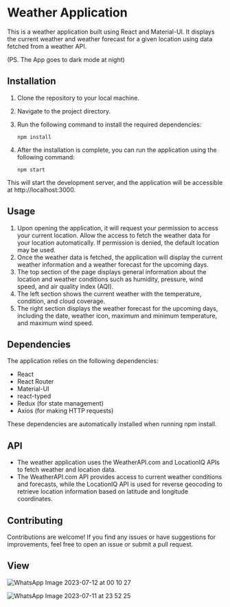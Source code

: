 # Weather Application

This is a weather application built using React and Material-UI. It displays the current weather and weather forecast for a given location using data fetched from a weather API.

(PS. The App goes to dark mode at night)

## Installation

1. Clone the repository to your local machine.
2. Navigate to the project directory.
3. Run the following command to install the required dependencies:

   ```shell
   npm install
4. After the installation is complete, you can run the application using the following command:
   ```shell
   npm start
  This will start the development server, and the application will be accessible at http://localhost:3000.

## Usage

1. Upon opening the application, it will request your permission to access your current location. Allow the access to fetch the weather data for your location automatically. If permission is denied, the default location may be used.
2. Once the weather data is fetched, the application will display the current weather information and a weather forecast for the upcoming days.
3. The top section of the page displays general information about the location and weather conditions such as humidity, pressure, wind speed, and air quality index (AQI).
4. The left section shows the current weather with the temperature, condition, and cloud coverage.
5. The right section displays the weather forecast for the upcoming days, including the date, weather icon, maximum and minimum temperature, and maximum wind speed.

## Dependencies

The application relies on the following dependencies:
* React
* React Router
* Material-UI
* react-typed
* Redux (for state management)
* Axios (for making HTTP requests)

These dependencies are automatically installed when running npm install.

## API

* The weather application uses the WeatherAPI.com and LocationIQ APIs to fetch weather and location data.
* The WeatherAPI.com API provides access to current weather conditions and forecasts, while the LocationIQ API is used for reverse geocoding to retrieve location information based on latitude and longitude coordinates.

## Contributing

Contributions are welcome! If you find any issues or have suggestions for improvements, feel free to open an issue or submit a pull request.

## View
![WhatsApp Image 2023-07-12 at 00 10 27](https://github.com/CodeMongerrr/WeatherHub/assets/99281767/cf0fb3cb-3640-44bf-af22-81d643e0a58a)


![WhatsApp Image 2023-07-11 at 23 52 25](https://github.com/CodeMongerrr/WeatherHub/assets/99281767/4469a965-2fa3-455e-a9fd-1261f9e91a51)


